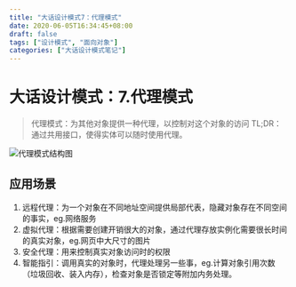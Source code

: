 ```yaml
---
title: "大话设计模式7：代理模式"
date: 2020-06-05T16:34:45+08:00
draft: false
tags: ["设计模式", "面向对象"]
categories: ["大话设计模式笔记"]
---
```


# 大话设计模式：7.代理模式

> 代理模式：为其他对象提供一种代理，以控制对这个对象的访问
> TL;DR：通过共用接口，使得实体可以随时使用代理。

![代理模式结构图](/images/代理模式.png)

## 应用场景

1. 远程代理：为一个对象在不同地址空间提供局部代表，隐藏对象存在不同空间的事实，eg.网络服务
2. 虚拟代理：根据需要创建开销很大的对象，通过代理存放实例化需要很长时间的真实对象，eg.网页中大尺寸的图片
3. 安全代理：用来控制真实对象访问时的权限
4. 智能指引：调用真实的对象时，代理处理另一些事，eg.计算对象引用次数（垃圾回收、装入内存），检查对象是否锁定等附加内务处理。
